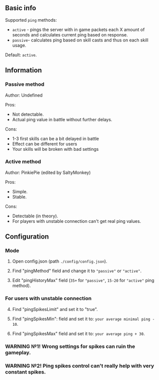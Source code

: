 ## Basic info

Supported `ping` methods:
* `active` - pings the server with in game packets each X amount of seconds and calculates current ping based on response.
* `passive`- calculates ping based on skill casts and thus on each skill usage.

Default: `active`.

## Information

### **Passive method**

Author: Undefined

Pros: 
* Not detectable.
* Actual ping value in battle without further delays. 

Cons:
* 1-3 first skills can be a bit delayed in battle
* Effect can be different for users
* Your skills will be broken with bad settings

### **Active method**

Author: PinkiePie (edited by SaltyMonkey)

Pros: 
* Simple.
* Stable.

Cons:
* Detectable (in theory).
* For players with unstable connection can't get real ping values.

## Configuration

### **Mode**

1) Open config.json (path `./config/config.json`).

2) Find "pingMethod" field and change it to `"passive"` or `"active"`.

3) Edit "pingHistoryMax" field (`35+` for `"passive"`, `15-20` for `"active"` ping method).

### **For users with unstable connection**

4) Find "pingSpikesLimit" and set it to "true".

5) Find "pingSpikesMin": field and set it to:  `your average minimal ping - 10`.

6) Find "pingSpikesMax" field and set it to: `your average ping + 30`.

### WARNING №1! Wrong settings for spikes can ruin the gameplay.

### WARNING №2! Ping spikes control can't really help with **very constant spikes**.
